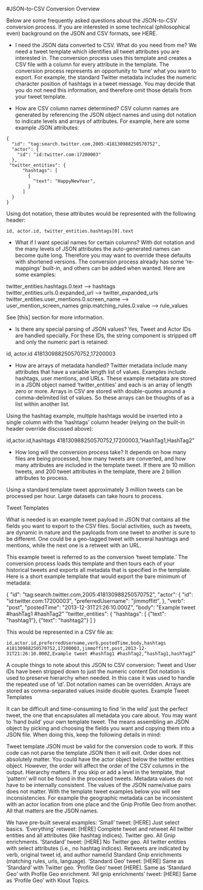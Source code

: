 #JSON-to-CSV Conversion Overview

Below are some frequently asked questions about the JSON-to-CSV conversion process.  If 
you are interested in some technical (philosophical even) background on the JSON and CSV formats, see HERE.  

* I need the JSON data converted to CSV.  What do you need from me?
We need a tweet template which identifies all tweet attributes you are interested in. The conversion process uses this template and creates a CSV file with a column for every attribute in the template. The conversion process represents an opportunity to ‘tune’ what you want to export. For example, the standard Twitter metadata includes the numeric character position of hashtags in a tweet message. You may decide that you do not need this information, and therefore omit those details from your tweet template.

* How are CSV column names determined?
CSV column names are generated by referencing the JSON object names and using dot notation to indicate levels and arrays of attributes. For example, here are some example JSON attributes:   

```
{
  "id": "tag:search.twitter.com,2005:418130988250570752",
  "actor": {
    "id": "id:twitter.com:17200003"
  },
 "twitter_entities": {
      "hashtags": [
        {
          "text": "HappyNewYear",
        }
      ]
  }
}
```

Using dot notation, these attributes would be represented with the following header:
```
id, actor.id, twitter_entities.hashtags[0].text
```

* What if I want special names for certain columns?
With dot notation and the many levels of JSON attributes the auto-generated names can become quite long.  Therefore you may want to override these defaults with shortened versions.  The conversion process already has some ‘re-mappings’ built-in, and others can be added when wanted.  Here are some examples:

twitter_entities.hashtags.0.text               --> hashtags
twitter_entities.urls.0.expanded_url           --> twitter_expanded_urls
twitter_entities.user_mentions.0.screen_name   --> user_mention_screen_names
gnip.matching_rules.0.value                    --> rule_values

See [this] section for more information.

* Is there any special parsing of JSON values?
Yes, Tweet and Actor IDs are handled specially. For these IDs, the string component is stripped off and only the numeric part is retained:

 id, actor.id
418130988250570752,17200003

* How are arrays of metadata handled?
Twitter metadata include many attributes that have a variable length list of values. Examples include hashtags, user mentions, and URLs. These example metadata are stored in a JSON object named ‘twitter_entities’ and each is an array of length zero or more.  Arrays in CSV are stored with double-quotes around a comma-delimited list of values. So these arrays can be thoughts of as a list within another list.  

Using the hashtag example, multiple hashtags would be inserted into a single column with the ‘hashtags’ column header (relying on the built-in header override discussed above):

id,actor.id,hashtags
418130988250570752,17200003,”HashTag1,HashTag2”

* How long will the conversion process take?
It depends on how many files are being processed, how many tweets are converted, and how many attributes are included in the template tweet. If there are 10 million tweets, and 200 tweet attributes in the template, there are 2 billion attributes to process.

Using a standard template tweet approximately 3 million tweets can be processed per hour. Large datasets can take hours to process. 


Tweet Templates

What is needed is an example tweet payload in JSON that contains all the fields you want to export to the CSV files. Social activities, such as tweets, are dynamic in nature and the payloads from one tweet to another is sure to be different. One could be a geo-tagged tweet with several hashtags and mentions, while the next one is a retweet with an URL.  

This example tweet is referred to as the conversion ‘tweet template.’ The conversion process loads this template and then tours each of your historical tweets and exports all metadata that is specified in the template. Here is a short example template that would export the bare minimum of metadata:

{
  "id": "tag:search.twitter.com,2005:418130988250570752",
  "actor": {
    "id": "id:twitter.com:17200003",
    "preferredUsername": "jimmoffitt",
  },
  "verb": "post",
  "postedTime": "2013-12-31T21:26:10.000Z",
  "body": "Example tweet #hashTag1 #hashTag2"
   "twitter_entities": {
    "hashtags": [
      {"text": "hashtag1"},
      {"text": "hashtag2"}
    ]
}

This would be represented in a CSV file as:

```
id,actor.id,preferredUsername,verb,postedTime,body,hashtags
418130988250570752,17200003,jimmoffitt,post,2013-12-31T21:26:10.000Z,Example tweet #hashTag1 #hashTag2,”hashTag1,hashTag2”
```

A couple things to note about this JSON to CSV conversion:
Tweet and User IDs have been stripped down to just the numeric content
Dot notation is used to preserve hierarchy when needed. In this case it was used to handle the repeated use of ‘id’. 
Dot notation names can be overridden.
Arrays are stored as comma-separated values inside double quotes.
Example Tweet Templates

It can be difficult and time-consuming to find ‘in the wild’ just the perfect tweet, the one that encapsulates all metadata you care about. You may want to ‘hand build’ your own template tweet. The means assembling an JSON object by picking and choosing the fields you want and copying them into a JSON file. When doing this, keep the following details in mind:

Tweet template JSON must be valid for the conversion code to work. If this code can not parse the template JSON then it will exit.
Order does not absolutely matter.  You could have the actor object below the twitter entities object. However, the order will affect the order of the CSV columns in the output.
Hierarchy matters. If you skip or add a level in the template, that ‘pattern’ will not be found in the processed tweets.
Metadata values do not have to be internally consistent. The values of the JSON name/value pairs does not matter. With the template tweet examples below you will see inconsistencies. For example the geographic metadata can be inconsistent with an actor location from one place and the Gnip Profile Geo from another. All that matters are the JSON names.

We have pre-built several examples:
‘Small’ tweet: [HERE]
Just select basics.
‘Everything’ retweet: [HERE]
Complete tweet and retweet 
All twitter entities and all attributes (like hashtag indices). 
Twitter geo.
All Gnip enrichments. 
‘Standard’ tweet: [HERE]
No Twitter geo.
All twitter entities with select attributes (i.e., no hashtag indices). 
Retweets are indicated by verb, original tweet id, and author name/id
Standard Gnip enrichments (matching rules, urls, language).
‘Standard Geo‘ tweet: [HERE] 
Same as ‘Standard’ with Twitter geo.
‘Profile Geo’ tweet [HERE].
Same as ‘Standard Geo’ with Profile Geo enrichment.
‘All gnip enrichments’ tweet: [HERE]
Same as ‘Profile Geo’ with Klout Topics.



